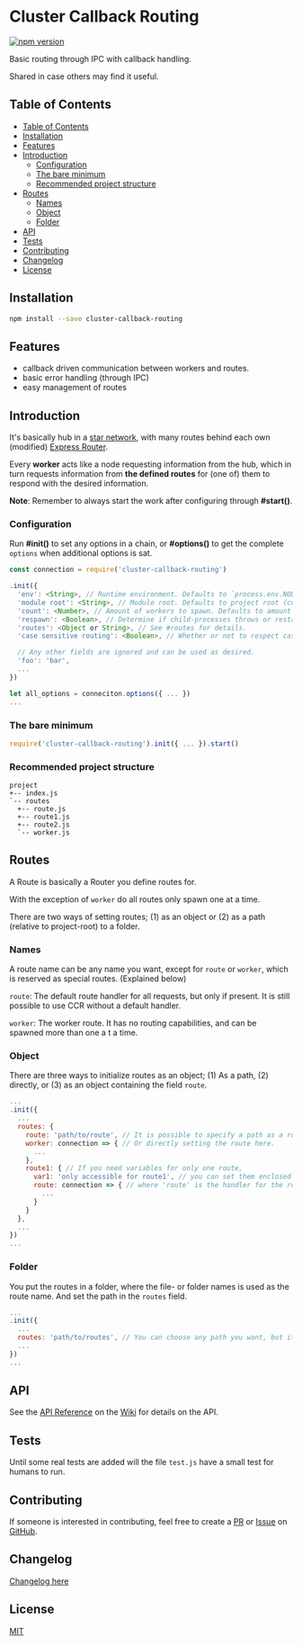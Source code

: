 # Cluster Callback Routing
[![npm version](https://img.shields.io/npm/v/cluster-callback-routing.svg?style=flat)](https://www.npmjs.com/package/cluster-callback-routing)

Basic routing through IPC with callback handling.

Shared in case others may find it useful.

## Table of Contents

<!-- TOC depthFrom:2 depthTo:6 withLinks:1 updateOnSave:1 orderedList:0 -->

- [Table of Contents](#table-of-contents)
- [Installation](#installation)
- [Features](#features)
- [Introduction](#introduction)
	- [Configuration](#configuration)
	- [The bare minimum](#the-bare-minimum)
	- [Recommended project structure](#recommended-project-structure)
- [Routes](#routes)
	- [Names](#names)
	- [Object](#object)
	- [Folder](#folder)
- [API](#api)
- [Tests](#tests)
- [Contributing](#contributing)
- [Changelog](#changelog)
- [License](#license)

<!-- /TOC -->

## Installation
```sh
npm install --save cluster-callback-routing
```

## Features
-   callback driven communication between workers and routes.
-   basic error handling (through IPC)
-   easy management of routes

## Introduction
It's basically hub in a [star network](https://en.wikipedia.org/wiki/Star_network), with many routes behind each own (modified) [Express Router](https://github.com/expressjs/express/tree/master/lib/router).

Every __worker__ acts like a node requesting information from the hub, which in turn requests information from __the defined routes__ for (one of) them to respond with the desired information.

__Note__: Remember to always start the work after configuring through __#start()__.

### Configuration
Run __#init()__ to set any options in a chain, or __#options()__ to get the complete `options` when additional options is sat.

```js
const connection = require('cluster-callback-routing')

.init({
  'env': <String>, // Runtime environment. Defaults to `process.env.NODE_ENV` if set or 'development'.
  'module root': <String>, // Module root. Defaults to project root (cwd).
  'count': <Number>, // Amount of workers to spawn. Defaults to amount of CPU-cores on system.
  'respawn': <Boolean>, // Determine if child-processes throws or restarts on error. Defaults to true.
  'routes': <Object or String>, // See #routes for details.
  'case sensitive routing': <Boolean>, // Whether or not to respect case sensitivity while routing. Does not apply to route names.

  // Any other fields are ignored and can be used as desired.
  'foo': 'bar',
  ...
})

let all_options = conneciton.options({ ... })
...
```

### The bare minimum
```js
require('cluster-callback-routing').init({ ... }).start()
```

### Recommended project structure
```
project
+-- index.js
`-- routes
  +-- route.js
  +-- route1.js
  +-- route2.js
  `-- worker.js
```

## Routes
A Route is basically a Router you define routes for.

With the exception of `worker` do all routes only spawn one at a time.

There are two ways of setting routes; (1) as an object or (2) as a path (relative to project-root) to a folder.

### Names
A route name can be any name you want, except for `route` or `worker`, which is reserved as special routes. (Explained below)

`route`: The default route handler for all requests, but only if present. It is still possible to use CCR without a default handler.

`worker`: The worker route. It has no routing capabilities, and can be spawned more than one a t a time.

### Object
There are three ways to initialize routes as an object; (1) As a path, (2) directly, or (3) as an object containing the field `route`.

```js
...
.init({
  ...
  routes: {
    route: 'path/to/route', // It is possible to specify a path as a route.
    worker: connection => { // Or directly setting the route here.
      ...
    },
    route1: { // If you need variables for only one route,
      var1: 'only accessible for route1', // you can set them enclosed in an object,
      route: connection => { // where 'route' is the handler for the route.
      	...
      }
    }
  },
  ...
})
...
```

### Folder
You put the routes in a folder, where the file- or folder names is used as the route name. And set the path in the `routes` field.

```js
...
.init({
  ...
  routes: 'path/to/routes', // You can choose any path you want, but it must lead to a folder.
  ...
})
...
```
## API
See the [API Reference](https://github.com/revam/cluster-callback-routing/wiki/API-Reference)  on the [Wiki](https://github.com/revam/cluster-callback-routing/wiki) for details on the API.

## Tests
Until some real tests are added will the file `test.js` have a small test for humans to run.

## Contributing
If someone is interested in contributing, feel free to create a [PR](https://github.com/revam/cluster-callback-routing/pulls) or [Issue](https://github.com/revam/cluster-callback-routing/issues) on [GitHub](https://github.com/revam/cluster-callback-routing).

## Changelog
[Changelog here](./CHANGES.md)

## License
[MIT](./LICENSE)
